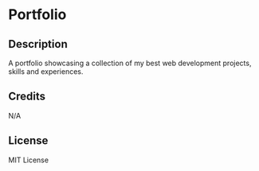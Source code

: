 # Portfolio

## Description

A portfolio showcasing a collection of my best web development projects, skills and experiences.


## Credits

N/A


## License

MIT License
